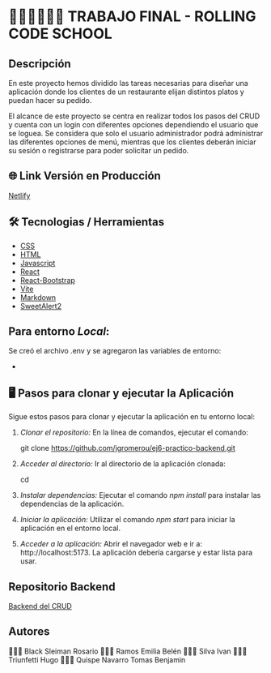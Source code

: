 # 👩🏿‍🎓👨🏿‍🎓  TRABAJO FINAL - ROLLING CODE SCHOOL 

## Descripción

En este proyecto hemos dividido las tareas necesarias para diseñar una aplicación
donde los clientes de un restaurante elijan distintos platos y puedan hacer su pedido.

El alcance de este proyecto se centra en realizar todos los pasos del CRUD y cuenta con un login con
diferentes opciones dependiendo el usuario que se loguea. 
Se considera que solo el usuario administrador podrá administrar las diferentes opciones de menú, mientras que los clientes deberán iniciar su sesión o registrarse para poder solicitar un pedido.

## 🌐 Link Versión en Producción 

[Netlify]()

## 🛠 Tecnologias / Herramientas 

- [CSS](https://developer.mozilla.org/en-US/docs/Web/CSS)
- [HTML](https://developer.mozilla.org/es/docs/Web/HTML)
- [Javascript](https://www.w3schools.com/js/)
- [React](https://es.legacy.reactjs.org/)
- [React-Bootstrap](https://react-bootstrap.github.io/)
- [Vite](https://vitejs.dev/)
- [Markdown](https://markdown.es/)
- [SweetAlert2](https://sweetalert2.github.io/)

## Para entorno *Local*:

Se creó el archivo .env y se agregaron las variables de entorno:

- 

## 🖥 Pasos para clonar y ejecutar la Aplicación 

Sigue estos pasos para clonar y ejecutar la aplicación en tu entorno local:

1.  *Clonar el repositorio:* En la línea de comandos, ejecutar el comando:

    git clone https://github.com/jgromerou/ej6-practico-backend.git
    

2.  *Acceder al directorio:* Ir al directorio de la aplicación clonada:

    
    cd <nombre de la carpeta>
    

3.  *Instalar dependencias:* Ejecutar el comando  *npm install* para instalar las dependencias de la aplicación.  
      

4.  *Iniciar la aplicación:* Utilizar el comando *npm start* para iniciar la aplicación en el entorno local.
    

5.  *Acceder a la aplicación:* Abrir el navegador web e ir a: http://localhost:5173. La aplicación debería cargarse y estar lista para usar.

## Repositorio Backend

[Backend del CRUD ]()

## Autores
👩🏼‍💻 Black Sleiman Rosario
👩🏼‍💻 Ramos Emilia Belén
👨🏼‍💻 Silva Ivan
👨🏼‍💻 Triunfetti Hugo
👨🏼‍💻 Quispe Navarro Tomas Benjamin

